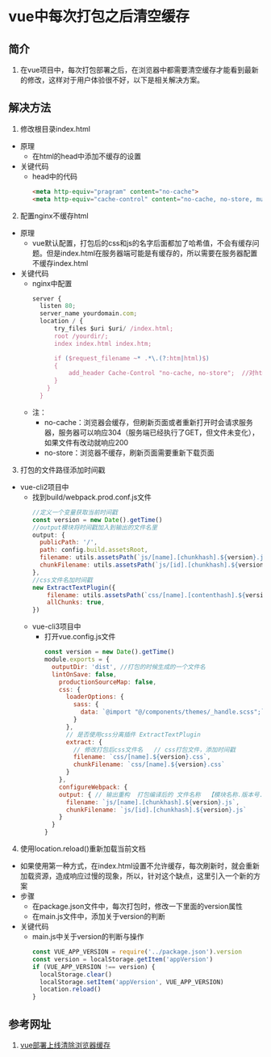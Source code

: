 # vue中每次打包之后清空缓存
## 简介
1. 在vue项目中，每次打包部署之后，在浏览器中都需要清空缓存才能看到最新的修改，这样对于用户体验很不好，以下是相关解决方案。
## 解决方法
1. 修改根目录index.html
  * 原理
    * 在html的head中添加不缓存的设置
  * 关键代码
    * head中的代码
      ```html
      <meta http-equiv="pragram" content="no-cache">
      <meta http-equiv="cache-control" content="no-cache, no-store, must-revalidate">
      ```
2. 配置nginx不缓存html
  * 原理
    * vue默认配置，打包后的css和js的名字后面都加了哈希值，不会有缓存问题。但是index.html在服务器端可能是有缓存的，所以需要在服务器配置不缓存index.html
  * 关键代码
    * nginx中配置
      ```javascript
      server {
        listen 80;
        server_name yourdomain.com;
        location / {
            try_files $uri $uri/ /index.html;
            root /yourdir/;
            index index.html index.htm;

            if ($request_filename ~* .*\.(?:htm|html)$)
            {
                add_header Cache-Control "no-cache, no-store";  //对html文件设置永远不缓存
            }  
          }
        }
      ```
    * 注：
      * no-cache：浏览器会缓存，但刷新页面或者重新打开时会请求服务器，服务器可以响应304（服务端已经执行了GET，但文件未变化），如果文件有改动就响应200
      * no-store：浏览器不缓存，刷新页面需要重新下载页面
3. 打包的文件路径添加时间戳
  * vue-cli2项目中
    * 找到build/webpack.prod.conf.js文件
      ```javascript
      //定义一个变量获取当前时间戳
      const version = new Date().getTime()
      //output模块将时间戳加入到输出的文件名里
      output: {
        publicPath: '/',
        path: config.build.assetsRoot,
        filename: utils.assetsPath(`js/[name].[chunkhash].${version}.js`),
        chunkFilename: utils.assetsPath(`js/[id].[chunkhash].${version}.js`)
      },
      //css文件名加时间戳
      new ExtractTextPlugin({
          filename: utils.assetsPath(`css/[name].[contenthash].${version}.css`),
          allChunks: true,
      })
      ```
    * vue-cli3项目中
      * 打开vue.config.js文件
        ```javascript
        const version = new Date().getTime()
        module.exports = {
          outputDir: 'dist', //打包的时候生成的一个文件名
          lintOnSave: false,
            productionSourceMap: false,
            css: {
              loaderOptions: {
                sass: {
                  data: `@import "@/components/themes/_handle.scss";`
                }
              },
              // 是否使用css分离插件 ExtractTextPlugin
              extract: {
                // 修改打包后css文件名   // css打包文件，添加时间戳
                filename: `css/[name].${version}.css`,   
                chunkFilename: `css/[name].${version}.css`
              }
            },
            configureWebpack: {
            output: { // 输出重构  打包编译后的 文件名称  【模块名称.版本号.时间戳】
              filename: `js/[name].[chunkhash].${version}.js`,
              chunkFilename: `js/[id].[chunkhash].${version}.js`
            }
          }
        }
        ```
4. 使用location.reload()重新加载当前文档
  * 如果使用第一种方式，在index.html设置不允许缓存，每次刷新时，就会重新加载资源，造成响应过慢的现象，所以，针对这个缺点，这里引入一个新的方案
  * 步骤
    * 在package.json文件中，每次打包时，修改一下里面的version属性
    * 在main.js文件中，添加关于version的判断
  * 关键代码
    * main.js中关于version的判断与操作
      ```javascript
      const VUE_APP_VERSION = require('../package.json').version
      const version = localStorage.getItem('appVersion')
      if (VUE_APP_VERSION !== version) {
        localStorage.clear()
        localStorage.setItem('appVersion', VUE_APP_VERSION)
        location.reload()
      }
      ```
## 参考网址
1. [vue部署上线清除浏览器缓存](https://blog.csdn.net/atu1111/article/details/121342180?utm_medium=distribute.pc_relevant.none-task-blog-2~default~baidujs_title~default-0-121342180-blog-125541825.pc_relevant_aa&spm=1001.2101.3001.4242.1&utm_relevant_index=2)